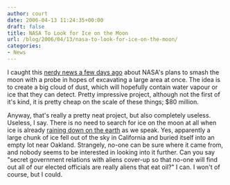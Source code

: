 ```yaml
---
author: court
date: 2006-04-13 11:24:35+00:00
draft: false
title: NASA To Look for Ice on the Moon
url: /blog/2006/04/13/nasa-to-look-for-ice-on-the-moon/
categories:
- News
---
```


I caught this [nerdy news a few days ago](http://www.cnn.com/2006/TECH/space/04/10/moon.mission.ap/index.html?section=cnn_topstories) about NASA's plans to smash the moon with a probe in hopes of excavating a large area at once.  The idea is to create a big cloud of dust, which will hopefully contain water vapour or ice that they can detect.  Pretty impressive project, although not the first of it's kind, it is pretty cheap on the scale of these things; $80 million.

Anyway, that's really a pretty neat project, but also completely useless.  Useless, I say.  There is no need to search for ice on the moon at all when ice is already [raining down on the earth](http://abcnews.go.com/US/story?id=1826352) as we speak.  Yes, apparently a large chunk of ice fell out of the sky in California and buried itself into an empty lot near Oakland.  Strangely, no-one can be sure where it came from, and nobody seems to be interested in looking into it further.  Can you say "secret government relations with aliens cover-up so that no-one will find out all of our elected officials are really aliens that eat oil?"  I can.  I won't of course, but I could.
